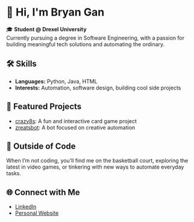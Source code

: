 # 👋 Hi, I'm Bryan Gan

🎓 **Student @ Drexel University**  
Currently pursuing a degree in Software Engineering, with a passion for building meaningful tech solutions and automating the ordinary.

## 🛠️ Skills
- **Languages:** Python, Java, HTML
- **Interests:** Automation, software design, building cool side projects

## 🚀 Featured Projects
- [crazy8s](https://github.com/bryanygan/crazy8s): A fun and interactive card game project
- [zreatsbot](https://github.com/bryanygan/zreatsbot): A bot focused on creative automation

## 🏀 Outside of Code
When I’m not coding, you’ll find me on the basketball court, exploring the latest in video games, or tinkering with new ways to automate everyday tasks.

## 🌐 Connect with Me
- [LinkedIn](https://www.linkedin.com/in/bryanygan/)
- [Personal Website](https://bryangan.com/)

<!--
**bryanygan/bryanygan** is a ✨ special ✨ repository because its README.md (this file) appears on your GitHub profile.
-->
